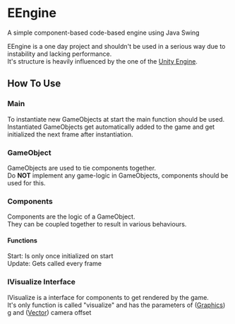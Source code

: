 # EEngine
A simple component-based code-based engine using Java Swing

EEngine is a one day project and shouldn't be used in a serious way due to instability and lacking performance.<br>
It's structure is heavily influenced by the one of the <a href="https://unity.com/">Unity Engine</a>.

<h2>How To Use</h2>
<h3>Main</h3>
To instantiate new GameObjects at start the main function should be used.<br>
Instantiated GameObjects get automatically added to the game and get initialized the next frame after instantiation.

<h3>GameObject</h3>
GameObjects are used to tie components together.<br>
Do <b>NOT</b> implement any game-logic in GameObjects, components should be used for this.

<h3>Components</h3>
Components are the logic of a GameObject.<br>
They can be coupled together to result in various behaviours.<br>
<h4>Functions</h4>
Start: Is only once initialized on start<br>
Update: Gets called every frame

<h3>IVisualize Interface</h3>
IVisualize is a interface for components to get rendered by the game.<br>
It's only function is called "visualize" and has the parameters of (<a href="https://docs.oracle.com/javase/7/docs/api/java/awt/Graphics.html">Graphics</a>) g and (<a href="https://en.wikipedia.org/wiki/Vector_(mathematics_and_physics)">Vector</a>) camera offset
